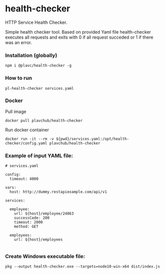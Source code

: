 # health-checker
HTTP Service Health Checker.

Simple health checker tool. Based on provided Yaml file health-checker executes all requests and exits with 0 if all request succeded or 1 if there was an error. 

### Installation (globally)

`npm i @plavc/health-checker -g`

### How to run

`pl-health-checker services.yaml`

### Docker

Pull image

`docker pull plavchub/health-checker`

Run docker container

`docker run -it --rm -v ${pwd}/services.yaml:/opt/health-checker/config.yaml plavchub/health-checker`

### Example of input YAML file:

```
# services.yaml

config:
  timeout: 4000

vars:
  host: http://dummy.restapiexample.com/api/v1

services:

  employee:
    url: ${host}/employee/24863
    successCode: 200
    timeout: 2000
    method: GET
    
  employees:
    url: ${host}/employees
    
```

### Create Windows executable file:

`pkg --output health-checker.exe --targets=node10-win-x64 dist/index.js`
